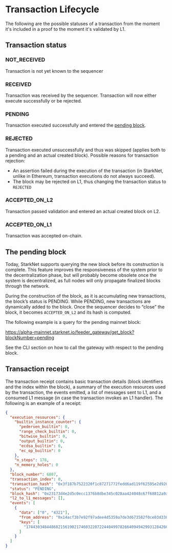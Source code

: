 # Transaction Lifecycle

The following are the possible statuses of a transaction from the moment it's included in a proof to the moment it's validated by L1.

## Transaction status

### NOT_RECEIVED

Transaction is not yet known to the sequencer

### RECEIVED

Transaction was received by the sequencer.
Transaction will now either execute successfully or be rejected.

### PENDING

Transaction executed successfully and entered the [pending block](./transaction-life-cycle.md#the-pending-block).

### REJECTED

Transaction executed unsuccessfully and thus was skipped (applies both to a pending and an actual created block).
Possible reasons for transaction rejection:

- An assertion failed during the execution of the transaction (in StarkNet, unlike in Ethereum, transaction executions do not always succeed).
- The block may be rejected on L1, thus changing the transaction status to `REJECTED`

### ACCEPTED_ON_L2

Transaction passed validation and entered an actual created block on L2.

### ACCEPTED_ON_L1

Transaction was accepted on-chain.

## The pending block

Today, StarkNet supports querying the new block before its construction is complete. This feature improves the responsiveness of the system prior to the decentralization phase, but will probably become obsolete once the system is decentralized, as full nodes will only propagate finalized blocks through the network.

During the construction of the block, as it is accumulating new transactions, the block’s status is PENDING. While PENDING, new transactions are dynamically added to the block. Once the sequencer decides to “close” the block, it becomes `ACCEPTED_ON_L2` and its hash is computed.

The following example is a query for the pending mainnet block:

https://alpha-mainnet.starknet.io/feeder_gateway/get_block?blockNumber=pending

See the CLI section on how to call the gateway with respect to the pending block.

## Transaction receipt

The transaction receipt contains basic transaction details (block identifiers and the index within the block),
a summary of the execution resources used by the transaction, the events emitted, a list of messages sent to L1,
and a consumed L1 message (in case the transaction invokes an L1 handler). The following is an example of a receipt:

```json
{
  "execution_resources": {
    "builtin_instance_counter": {
      "pedersen_builtin": 0,
      "range_check_builtin": 0,
      "bitwise_builtin": 0,
      "output_builtin": 0,
      "ecdsa_builtin": 0,
      "ec_op_builtin": 0
    },
    "n_steps": 178,
    "n_memory_holes": 0
  },
  "block_number": 6807,
  "transaction_index": 0,
  "transaction_hash": "0x3f187b7522320f1c87271772fedd6ad119f62595e2d9208824367463df94a5d",
  "status": "PENDING",
  "block_hash": "0x23173d4e2d5c0ecc1376b8dbe345c028aa424048c67f68812a9a83873a2d87f",
  "l2_to_l1_messages": [],
  "events": [
    {
      "data": ["0", "4321"],
      "from_address": "0x14acf3b7e92f97adee4d5359a7de3d673582f0ce03d33879cdbdbf03ec7fa5d",
      "keys": [
        "1744303484486821561902174603220722448499782664094942993128426674277214273437"
      ]
    }
  ]
}
```

